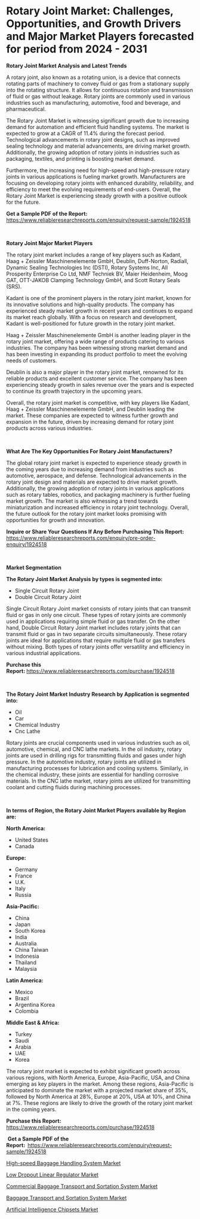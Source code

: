 <p><h1>Rotary Joint Market: Challenges, Opportunities, and Growth Drivers and Major Market Players forecasted for period from 2024 - 2031</h1></p><p><strong>Rotary Joint Market Analysis and Latest Trends</strong></p>
<p><p>A rotary joint, also known as a rotating union, is a device that connects rotating parts of machinery to convey fluid or gas from a stationary supply into the rotating structure. It allows for continuous rotation and transmission of fluid or gas without leakage. Rotary joints are commonly used in various industries such as manufacturing, automotive, food and beverage, and pharmaceutical.</p><p>The Rotary Joint Market is witnessing significant growth due to increasing demand for automation and efficient fluid handling systems. The market is expected to grow at a CAGR of 11.4% during the forecast period. Technological advancements in rotary joint designs, such as improved sealing technology and material advancements, are driving market growth. Additionally, the growing adoption of rotary joints in industries such as packaging, textiles, and printing is boosting market demand.</p><p>Furthermore, the increasing need for high-speed and high-pressure rotary joints in various applications is fueling market growth. Manufacturers are focusing on developing rotary joints with enhanced durability, reliability, and efficiency to meet the evolving requirements of end-users. Overall, the Rotary Joint Market is experiencing steady growth with a positive outlook for the future.</p></p>
<p><strong>Get a Sample PDF of the Report:&nbsp;</strong> <a href="https://www.reliableresearchreports.com/enquiry/request-sample/1924518">https://www.reliableresearchreports.com/enquiry/request-sample/1924518</a></p>
<p>&nbsp;</p>
<p><strong>Rotary Joint Major Market Players</strong></p>
<p><p>The rotary joint market includes a range of key players such as Kadant, Haag + Zeissler Maschinenelemente GmbH, Deublin, Duff-Norton, Radiall, Dynamic Sealing Technologies Inc (DSTI), Rotary Systems Inc, All Prosperity Enterprise Co Ltd, NMF Techniek BV, Maier Heidenheim, Moog GAT, OTT-JAKOB Clamping Technology GmbH, and Scott Rotary Seals (SRS).</p><p>Kadant is one of the prominent players in the rotary joint market, known for its innovative solutions and high-quality products. The company has experienced steady market growth in recent years and continues to expand its market reach globally. With a focus on research and development, Kadant is well-positioned for future growth in the rotary joint market.</p><p>Haag + Zeissler Maschinenelemente GmbH is another leading player in the rotary joint market, offering a wide range of products catering to various industries. The company has been witnessing strong market demand and has been investing in expanding its product portfolio to meet the evolving needs of customers.</p><p>Deublin is also a major player in the rotary joint market, renowned for its reliable products and excellent customer service. The company has been experiencing steady growth in sales revenue over the years and is expected to continue its growth trajectory in the upcoming years.</p><p>Overall, the rotary joint market is competitive, with key players like Kadant, Haag + Zeissler Maschinenelemente GmbH, and Deublin leading the market. These companies are expected to witness further growth and expansion in the future, driven by increasing demand for rotary joint products across various industries.</p></p>
<p>&nbsp;</p>
<p><strong>What Are The Key Opportunities For Rotary Joint Manufacturers?</strong></p>
<p><p>The global rotary joint market is expected to experience steady growth in the coming years due to increasing demand from industries such as automotive, aerospace, and defense. Technological advancements in the rotary joint design and materials are expected to drive market growth. Additionally, the growing adoption of rotary joints in various applications such as rotary tables, robotics, and packaging machinery is further fueling market growth. The market is also witnessing a trend towards miniaturization and increased efficiency in rotary joint technology. Overall, the future outlook for the rotary joint market looks promising with opportunities for growth and innovation.</p></p>
<p><strong>Inquire or Share Your Questions If Any Before Purchasing This Report:</strong> <a href="https://www.reliableresearchreports.com/enquiry/pre-order-enquiry/1924518">https://www.reliableresearchreports.com/enquiry/pre-order-enquiry/1924518</a></p>
<p>&nbsp;</p>
<p><strong>Market Segmentation</strong></p>
<p><strong>The Rotary Joint Market Analysis by types is segmented into:</strong></p>
<p><ul><li>Single Circuit Rotary Joint</li><li>Double Circuit Rotary Joint</li></ul></p>
<p><p>Single Circuit Rotary Joint market consists of rotary joints that can transmit fluid or gas in only one circuit. These types of rotary joints are commonly used in applications requiring simple fluid or gas transfer. On the other hand, Double Circuit Rotary Joint market includes rotary joints that can transmit fluid or gas in two separate circuits simultaneously. These rotary joints are ideal for applications that require multiple fluid or gas transfers without mixing. Both types of rotary joints offer versatility and efficiency in various industrial applications.</p></p>
<p><strong>Purchase this Report:&nbsp;</strong><a href="https://www.reliableresearchreports.com/purchase/1924518">https://www.reliableresearchreports.com/purchase/1924518</a></p>
<p>&nbsp;</p>
<p><strong>The Rotary Joint Market Industry Research by Application is segmented into:</strong></p>
<p><ul><li>Oil</li><li>Car</li><li>Chemical Industry</li><li>Cnc Lathe</li></ul></p>
<p><p>Rotary joints are crucial components used in various industries such as oil, automotive, chemical, and CNC lathe markets. In the oil industry, rotary joints are used in drilling rigs for transmitting fluids and gases under high pressure. In the automotive industry, rotary joints are utilized in manufacturing processes for lubrication and cooling systems. Similarly, in the chemical industry, these joints are essential for handling corrosive materials. In the CNC lathe market, rotary joints are utilized for transmitting coolant and cutting fluids during machining processes.</p></p>
<p>&nbsp;</p>
<p><strong>In terms of Region, the Rotary Joint Market Players available by Region are:</strong></p>
<p>
    <p> <strong> North America: </strong>
        <ul>
            <li>United States</li>
            <li>Canada</li>
        </ul>
        </p> 
    <p> <strong> Europe: </strong>
        <ul>
            <li>Germany</li>
            <li>France</li>
            <li>U.K.</li>
            <li>Italy</li>
            <li>Russia</li>
        </ul>
        </p> 
    <p> <strong> Asia-Pacific: </strong>
        <ul>
            <li>China</li>
            <li>Japan</li>
            <li>South Korea</li>
            <li>India</li>
            <li>Australia</li>
            <li>China Taiwan</li>
            <li>Indonesia</li>
            <li>Thailand</li>
            <li>Malaysia</li>
        </ul>
        </p> 
    <p> <strong> Latin America: </strong>
        <ul>
            <li>Mexico</li>
            <li>Brazil</li>
            <li>Argentina Korea</li>
            <li>Colombia</li>
        </ul>
        </p> 
    <p> <strong> Middle East & Africa: </strong>
        <ul>
            <li>Turkey</li>
            <li>Saudi</li>
            <li>Arabia</li>
            <li>UAE</li>
            <li>Korea</li>
        </ul>
    </p>
    </p>
<p><p>The rotary joint market is expected to exhibit significant growth across various regions, with North America, Europe, Asia-Pacific, USA, and China emerging as key players in the market. Among these regions, Asia-Pacific is anticipated to dominate the market with a projected market share of 35%, followed by North America at 28%, Europe at 20%, USA at 10%, and China at 7%. These regions are likely to drive the growth of the rotary joint market in the coming years.</p></p>
<p><strong>Purchase this Report: </strong><a href="https://www.reliableresearchreports.com/purchase/1924518">https://www.reliableresearchreports.com/purchase/1924518</a></p>
<p>&nbsp;<strong>Get a Sample PDF of the Report:&nbsp;&nbsp;</strong><a href="https://www.reliableresearchreports.com/enquiry/request-sample/1924518">https://www.reliableresearchreports.com/enquiry/request-sample/1924518</a></p>
<p><strong></strong></p>
<p><p><a href="https://iodized-pantydraco-05c.notion.site/High-speed-Baggage-Handling-System-Market-Furnish-Information-about-Market-Size-Market-Share-Marke-c39ddd9b3eea44b2a1bbf6ed4297f76c">High-speed Baggage Handling System Market</a></p><p><a href="https://view.publitas.com/reportprime-1/low-dropout-linear-regulator-market-size-share-trends-analysis-report-by-material-by-type-by-end-user-by-region-and-segment-forecasts-2024-2031/">Low Dropout Linear Regulator Market</a></p><p><a href="https://military-diascia-e68.notion.site/Commercial-Baggage-Transport-and-Sortation-System-Market-Size-and-Examines-its-Market-Scope-with-a-e6f94812c835437899a767699387c272">Commercial Baggage Transport and Sortation System Market</a></p><p><a href="https://gentle-editor-9db.notion.site/Baggage-Transport-and-Sortation-System-Market-Insights-Market-Players-and-Forecast-Till-2031-2c26a7a8d94c4fc6ad2e93b9cd0d5f44">Baggage Transport and Sortation System Market</a></p><p><a href="https://view.publitas.com/reportprime-1/artificial-intelligence-chipsets-market-research-report-provides-thorough-industry-overview-which-offers-an-in-depth-analysis-of-product-trends-and-new-market-divisions/">Artificial Intelligence Chipsets Market</a></p></p>